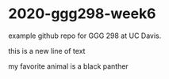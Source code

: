 # 2020-ggg298-week6
example github repo for GGG 298 at UC Davis.

this is a new line of text

my favorite animal is a black panther
